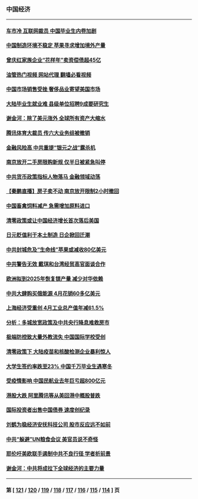 ### 中国经济
---
#### [车市冷 互联网裁员 中国毕业生内卷加剧](../../pages/ncid283/n13742607.md?05221645) 
#### [中国制造环境不稳定 苹果寻求增加境外产量](../../pages/ncid283/n13742351.md?05221645) 
#### [曾庆红家族企业“花样年”卖资偿债超45亿](../../pages/ncid283/n13742358.md?05221645) 
#### [油管热门视频 网站代理 翻墙必看视频](http://209.222.30.114:81/youtube.html?05221645)
#### [中国市场销售受挫 奢侈品业寄望美国市场](../../pages/ncid283/n13742248.md?05221645) 
#### [大陆毕业生就业难 县级单位招聘9成要研究生](../../pages/ncid283/n13742186.md?05221645) 
#### [谢金河：除了美元涨外 全球所有资产大缩水](../../pages/ncid283/n13742038.md?05221645) 
#### [腾讯体育大裁员 传六大业务组被撤销](../../pages/ncid283/n13742080.md?05221645) 
#### [金融风险高 中共重提“银元之战”露杀机](../../pages/ncid283/n13742039.md?05221645) 
#### [南京放开二手房限购新规 仅半日被紧急叫停](../../pages/ncid283/n13741971.md?05221645) 
#### [中共货币政策指标人物落马 金融领域动荡](../../pages/ncid283/n13741950.md?05221645) 
#### [【秦鹏直播】房子卖不动 南京放开限制2小时撤回](../../pages/ncid283/n13741862.md?05221645) 
#### [中国畜禽饲料减产 急需增加原料进口](../../pages/ncid283/n13741776.md?05221645) 
#### [清零政策或让中国经济增长首次落后美国](../../pages/ncid283/n13741818.md?05221645) 
#### [日元贬值利于本土制造 日企掀回迁潮](../../pages/ncid283/n13741770.md?05221645) 
#### [中共封城危及“生命线”苹果或减收80亿美元](../../pages/ncid283/n13741762.md?05221645) 
#### [中共警告无效 戴琪和台湾经贸高官面谈合作](../../pages/ncid283/n13741718.md?05221645) 
#### [欧洲拟到2025年恢复镁产量 减少对华依赖](../../pages/ncid283/n13741694.md?05221645) 
#### [中共大肆购买俄能源 4月花销60多亿美元](../../pages/ncid283/n13741698.md?05221645) 
#### [上海经济受重创 4月工业总产值年减61.5%](../../pages/ncid283/n13741423.md?05221645) 
#### [分析：多城放宽政策及中共央行降息难救房市](../../pages/ncid283/n13741415.md?05221645) 
#### [极端防控致大量外教流失 中国国际学校受创](../../pages/ncid283/n13741383.md?05221645) 
#### [清零政策下 大陆疫苗和核酸检测企业暴利惊人](../../pages/ncid283/n13741225.md?05221645) 
#### [大学生签约率跌至23% 中国千万毕业生遇寒冬](../../pages/ncid283/n13741056.md?05221645) 
#### [受疫情影响 中国民航业去年巨亏超800亿元](../../pages/ncid283/n13741096.md?05221645) 
#### [港股大跌 阿里腾讯等从美回港中概股普跌](../../pages/ncid283/n13741060.md?05221645) 
#### [国际投资者出售中国债券 速度创纪录](../../pages/ncid283/n13740982.md?05221645) 
#### [刘鹤为稳经济安抚科技公司 股市反应远不如前](../../pages/ncid283/n13740881.md?05221645) 
#### [中共“躲避”UN粮食会议 美官员说不奇怪](../../pages/ncid283/n13740742.md?05221645) 
#### [耶伦吁美欧联手遏制中共不良行径 学者析前景](../../pages/ncid283/n13740600.md?05221645) 
#### [谢金河：中共将成拉下全球经济的主要力量](../../pages/ncid283/n13740547.md?05221645) 

---
#### 第 [ [121](./121.md?05221645) / [120](./120.md?05221645) / [119](./119.md?05221645) / [118](./118.md?05221645) / [117](./117.md?05221645) / [116](./116.md?05221645) / [115](./115.md?05221645) / [114](./114.md?05221645) ] 页
